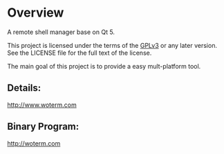 # Overview
A remote shell manager base on Qt 5.

This project is licensed under the terms of the [GPLv3](https://www.gnu.org/licenses/gpl-3.0.en.html) or any later version. See the LICENSE file for the full text of the license.

The main goal of this project is to provide a easy mult-platform tool.

## Details: 
<a href="http://www.woterm.com">http://www.woterm.com</a>

## Binary Program:
<a href="http://woterm.com">http://woterm.com</a>
